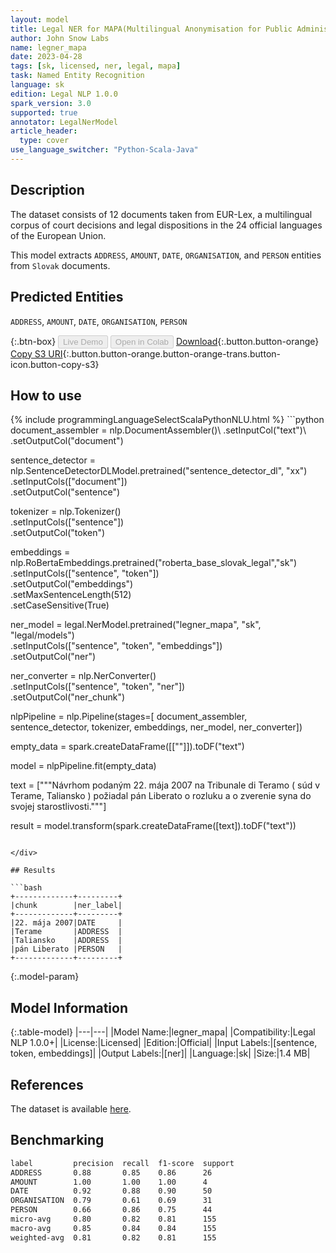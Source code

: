 ```yaml
---
layout: model
title: Legal NER for MAPA(Multilingual Anonymisation for Public Administrations)
author: John Snow Labs
name: legner_mapa
date: 2023-04-28
tags: [sk, licensed, ner, legal, mapa]
task: Named Entity Recognition
language: sk
edition: Legal NLP 1.0.0
spark_version: 3.0
supported: true
annotator: LegalNerModel
article_header:
  type: cover
use_language_switcher: "Python-Scala-Java"
---
```


## Description

The dataset consists of 12 documents taken from EUR-Lex, a multilingual corpus of court decisions and legal dispositions in the 24 official languages of the European Union.

This model extracts `ADDRESS`, `AMOUNT`, `DATE`, `ORGANISATION`, and `PERSON` entities from `Slovak` documents.

## Predicted Entities

`ADDRESS`, `AMOUNT`, `DATE`, `ORGANISATION`, `PERSON`

{:.btn-box}
<button class="button button-orange" disabled>Live Demo</button>
<button class="button button-orange" disabled>Open in Colab</button>
[Download](https://s3.amazonaws.com/auxdata.johnsnowlabs.com/legal/models/legner_mapa_sk_1.0.0_3.0_1682674803309.zip){:.button.button-orange}
[Copy S3 URI](s3://auxdata.johnsnowlabs.com/legal/models/legner_mapa_sk_1.0.0_3.0_1682674803309.zip){:.button.button-orange.button-orange-trans.button-icon.button-copy-s3}

## How to use



<div class="tabs-box" markdown="1">
{% include programmingLanguageSelectScalaPythonNLU.html %}
```python
document_assembler = nlp.DocumentAssembler()\
        .setInputCol("text")\
        .setOutputCol("document")

sentence_detector = nlp.SentenceDetectorDLModel.pretrained("sentence_detector_dl", "xx")\
        .setInputCols(["document"])\
        .setOutputCol("sentence")

tokenizer = nlp.Tokenizer()\
        .setInputCols(["sentence"])\
        .setOutputCol("token")

embeddings = nlp.RoBertaEmbeddings.pretrained("roberta_base_slovak_legal","sk")\
        .setInputCols(["sentence", "token"])\
        .setOutputCol("embeddings")\
        .setMaxSentenceLength(512)\
        .setCaseSensitive(True)

ner_model = legal.NerModel.pretrained("legner_mapa", "sk", "legal/models")\
        .setInputCols(["sentence", "token", "embeddings"])\
        .setOutputCol("ner")

ner_converter = nlp.NerConverter()\
        .setInputCols(["sentence", "token", "ner"])\
        .setOutputCol("ner_chunk")

nlpPipeline = nlp.Pipeline(stages=[
        document_assembler,
        sentence_detector,
        tokenizer,
        embeddings,
        ner_model,
        ner_converter])

empty_data = spark.createDataFrame([[""]]).toDF("text")

model = nlpPipeline.fit(empty_data)

text = ["""Návrhom podaným 22. mája 2007 na Tribunale di Teramo ( súd v Terame, Taliansko ) požiadal pán Liberato o rozluku a o zverenie syna do svojej starostlivosti."""]

result = model.transform(spark.createDataFrame([text]).toDF("text"))
```

</div>

## Results

```bash
+-------------+---------+
|chunk        |ner_label|
+-------------+---------+
|22. mája 2007|DATE     |
|Terame       |ADDRESS  |
|Taliansko    |ADDRESS  |
|pán Liberato |PERSON   |
+-------------+---------+
```

{:.model-param}
## Model Information

{:.table-model}
|---|---|
|Model Name:|legner_mapa|
|Compatibility:|Legal NLP 1.0.0+|
|License:|Licensed|
|Edition:|Official|
|Input Labels:|[sentence, token, embeddings]|
|Output Labels:|[ner]|
|Language:|sk|
|Size:|1.4 MB|

## References

The dataset is available [here](https://huggingface.co/datasets/joelito/mapa).

## Benchmarking

```bash
label         precision  recall  f1-score  support 
ADDRESS       0.88       0.85    0.86      26      
AMOUNT        1.00       1.00    1.00      4       
DATE          0.92       0.88    0.90      50      
ORGANISATION  0.79       0.61    0.69      31      
PERSON        0.66       0.86    0.75      44      
micro-avg     0.80       0.82    0.81      155     
macro-avg     0.85       0.84    0.84      155     
weighted-avg  0.81       0.82    0.81      155 
```